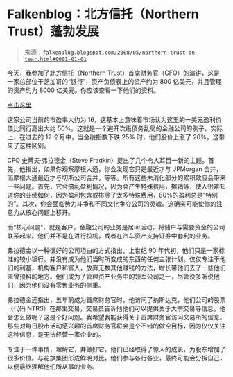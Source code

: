 <!--yml

类别：未分类

日期：2024 年 05 月 12 日 23:19:03

-->

# Falkenblog：北方信托（Northern Trust）蓬勃发展

> 来源：[`falkenblog.blogspot.com/2008/05/northern-trust-on-tear.html#0001-01-01`](http://falkenblog.blogspot.com/2008/05/northern-trust-on-tear.html#0001-01-01)

今天，我参加了北方信托（Northern Trust）首席财务官（CFO）的演讲，这是一家总部位于芝加哥的“银行”，资产负债表上的资产约为 800 亿美元，并且管理的资产约为 8000 亿美元。你应该查看一下他们的资料。

[点击这里](http://www.northerntrust.com/pws/jsp/display2.jsp?XML=pages/nt/0401/42065702_3708.xml&TYPE=interior)

这家公司当前的市盈率大约为 16，这基本上意味着市场认为这里的一美元盈利价值比同行高出大约 50%。这就是一个避开次级债务乱局的金融公司的例子，实际上，在过去的 12 个月中，当金融指数下跌 25% 时，他们股价上涨了 20%，这带来了这种区别。

CFO 史蒂夫·弗拉德金（Steve Fradkin）提出了几个令人耳目一新的主题。首先，他指出，如果你观察摩根大通，你会发现它只是最近才与 JPMorgan 合并，而摩根大通最近才与切斯公司合并，等等。所有这些未消化部分的累积效应会带来一些问题。首先，它会搞乱盈利情况，因为会产生特殊费用，摊销等，使人很难知道你的业绩如何，因为盈利包含或排除了太多特殊费用，80%的盈利总是“特别的”。其次，你会面临势力斗争和不同文化争夺公司的灵魂。这确实可能使你的注意力从核心问题上移开。

而“核心问题”，就是客户。金融公司的业务是居间活动，将储户与需要资金的公司联系起来。他们并不是在进行投机，或者在汽车资产支持证券中套利的业务。

弗拉德金以一种很好的公司坦白的方式指出，上世纪 90 年代初，他们只是一家标准的较小银行，并没有成为他们当时所变成的东西的任何主张计划。仅仅专注于他们的利基，机构客户和富人，放弃无数其他赚钱的方法，增长带他们去了一些他们未曾预料的地方。他们成为了管理资产业务中的领军公司之一，尽管没多听说他们，因为他们没有零售业务的侧重。

弗拉德金还指出，五年前成为首席财务官时，他访问了纳斯达克，他们公司的股票（代码 NTRS）在那里交易，交易员告诉他他们可以提供关于大宗交易等信息。他会怎么做呢？这是个好问题。我希望我能获得关于首席财务官访问交易所的信息。那些对每日股市活动感兴趣的首席财务官将会是个不错的做空目标，因为仅仅关注这种信息，是无法经营一家企业的。

专注于一件事情，理解它，并做好它，他们已经取得了惊人的成长，为股东增加了很多价值。与花旗集团形成鲜明对比，他们参与各行各业，最终可能会分拆自己，以便最终理解他们所从事的业务。
